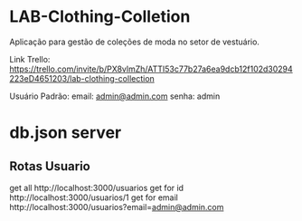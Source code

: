 # LAB-Clothing-Colletion
Aplicação para gestão de coleções de moda no setor de vestuário.

Link Trello: https://trello.com/invite/b/PX8vlmZh/ATTI53c77b27a6ea9dcb12f102d30294223eD4651203/lab-clothing-collection

Usuário Padrão:
email: admin@admin.com
senha: admin

# db.json server

## Rotas Usuario
get all http://localhost:3000/usuarios
get for id http://localhost:3000/usuarios/1
get for email http://localhost:3000/usuarios?email=admin@admin.com